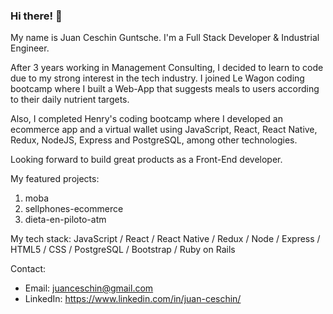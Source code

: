 ### Hi there! 👋

My name is Juan Ceschin Guntsche. I'm a Full Stack Developer & Industrial Engineer.

After 3 years working in Management Consulting, I decided to learn to code due to my strong interest in the tech industry. I joined Le Wagon coding bootcamp where I built a Web-App that suggests meals to users according to their daily nutrient targets.

Also, I completed Henry's coding bootcamp where I developed an ecommerce app and a virtual wallet using JavaScript, React, React Native, Redux, NodeJS, Express and PostgreSQL, among other technologies.

Looking forward to build great products as a Front-End developer.

My featured projects:

1. moba
2. sellphones-ecommerce
3. dieta-en-piloto-atm

My tech stack: JavaScript / React / React Native / Redux / Node / Express / HTML5 / CSS / PostgreSQL / Bootstrap / Ruby on Rails 

Contact:

- Email: juanceschin@gmail.com
- LinkedIn: https://www.linkedin.com/in/juan-ceschin/

